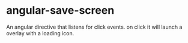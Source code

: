 # angular-save-screen
An angular directive that listens for click events. on click it will launch a overlay with a loading icon.

